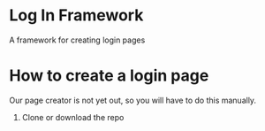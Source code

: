 # Log In Framework
A framework for creating login pages
# How to create a login page
Our page creator is not yet out, so you will have to do this manually.
1. Clone or download the repo

